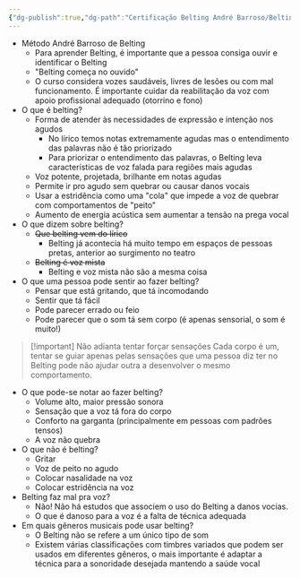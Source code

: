 ```yaml
---
{"dg-publish":true,"dg-path":"Certificação Belting André Barroso/Belting começa no ouvido.md","permalink":"/certificacao-belting-andre-barroso/belting-comeca-no-ouvido/","created":"2025-07-05T18:29:22.697-03:00","updated":"2025-07-05T19:05:12.790-03:00"}
---
```



- Método André Barroso de Belting
    - Para aprender Belting, é importante que a pessoa consiga ouvir e identificar o Belting
    - "Belting começa no ouvido"
    - O curso considera vozes saudáveis, livres de lesões ou com mal funcionamento. É importante cuidar da reabilitação da voz com apoio profissional adequado (otorrino e fono)
- O que é belting?
    - Forma de atender às necessidades de expressão e intenção nos agudos
        - No lírico temos notas extremamente agudas mas o entendimento das palavras não é tão priorizado
        - Para priorizar o entendimento das palavras, o Belting leva características de voz falada para regiões mais agudas
    - Voz potente, projetada, brilhante em notas agudas
    - Permite ir pro agudo sem quebrar ou causar danos vocais
    - Usar a estridência como uma "cola" que impede a voz de quebrar com comportamentos de "peito"
    - Aumento de energia acústica sem aumentar a tensão na prega vocal
- O que dizem sobre belting?
    - ~~Que belting vem do lírico~~
        - Belting já acontecia há muito tempo em espaços de pessoas pretas, anterior ao surgimento no teatro
    - ~~Belting é voz mista~~ 
        - Belting e voz mista não são a mesma coisa
- O que uma pessoa pode sentir ao fazer belting?
    - Pensar que está gritando, que tá incomodando
    - Sentir que tá fácil
    - Pode parecer errado ou feio
    - Pode parecer que o som tá sem corpo (é apenas sensorial, o som é muito!)
> [!important] Não adianta tentar forçar sensações
> Cada corpo é um, tentar se guiar apenas pelas sensações que uma pessoa diz ter no Belting pode não ajudar outra a desenvolver o mesmo comportamento.
- O que pode-se notar ao fazer belting?
    - Volume alto, maior pressão sonora
    - Sensação que a voz tá fora do corpo
    - Conforto na garganta (principalmente em pessoas com padrões tensos)
    - A voz não quebra
- O que não é belting?
    - Gritar
    - Voz de peito no agudo
    - Colocar nasalidade na voz
    - Colocar estridência na voz
- Belting faz mal pra voz?
    - Não! Não há estudos que associem o uso do Belting a danos vocias.
    - O que é danoso para a voz é a falta de técnica adequada
- Em quais gêneros musicais pode usar belting?
    - O Belting não se refere a um único tipo de som
    - Existem várias classificações com timbres variados que podem ser usados em diferentes gêneros, o mais importante é adaptar a técnica para a sonoridade desejada mantendo a saúde vocal